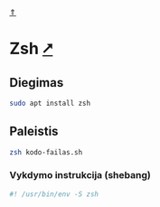 [&uArr;](./readme.md)

# Zsh [&#x2B67;](https://www.zsh.org/)

## Diegimas

```bash
sudo apt install zsh
```

## Paleistis

```bash
zsh kodo-failas.sh
```

### Vykdymo instrukcija (shebang)

```bash
#! /usr/bin/env -S zsh
```
